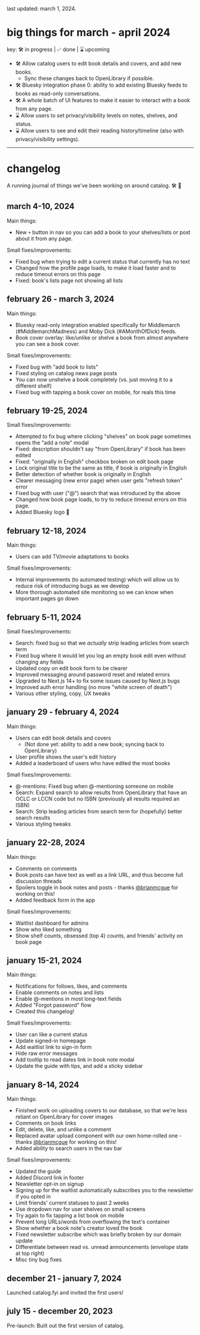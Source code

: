 last updated: march 1, 2024.

# big things for march - april 2024

key: 🛠️ in progress | ✅ done | ⌛️ upcoming

- 🛠️ Allow catalog users to edit book details and covers, and add new books.
  - Sync these changes back to OpenLibrary if possible.
- 🛠️ Bluesky integration phase 0: ability to add existing Bluesky feeds to books as read-only conversations.
- 🛠️ A whole batch of UI features to make it easier to interact with a book from any page.
- ⌛️ Allow users to set privacy/visibility levels on notes, shelves, and status.
- ⌛️ Allow users to see and edit their reading history/timeline (also with privacy/visibility settings).

---

# changelog

A running journal of things we've been working on around catalog. 🛠️ 🚧

## march 4-10, 2024

Main things:

- New `+` button in nav so you can add a book to your shelves/lists or post about it from any page.

Small fixes/improvements:

- Fixed bug when trying to edit a current status that currently has no text
- Changed how the profile page loads, to make it load faster and to reduce timeout errors on this page
- Fixed: book's lists page not showing all lists

## february 26 - march 3, 2024

Main things:

- Bluesky read-only integration enabled specifically for Middlemarch (#MiddlemarchMadness) and Moby Dick (#AMonthOfDick) feeds.
- Book cover overlay: like/unlike or shelve a book from almost anywhere you can see a book cover.

Small fixes/improvements:

- Fixed bug with "add book to lists"
- Fixed styling on catalog news page posts
- You can now unshelve a book completely (vs. just moving it to a different shelf)
- Fixed bug with tapping a book cover on mobile, for reals this time

## february 19-25, 2024

Small fixes/improvements:

- Attempted to fix bug where clicking "shelves" on book page sometimes opens the "add a note" modal
- Fixed: description shouldn't say "from OpenLibrary" if book has been edited
- Fixed: "originally in English" checkbox broken on edit book page
- Lock original title to be the same as title, if book is originally in English
- Better detection of whether book is originally in English
- Clearer messaging (new error page) when user gets "refresh token" error
- Fixed bug with user ("@") search that was introduced by the above
- Changed how book page loads, to try to reduce timeout errors on this page.
- Added Bluesky logo 🦋

## february 12-18, 2024

Main things:

- Users can add TV/movie adaptations to books

Small fixes/improvements:

- Internal improvements (to automated testing) which will allow us to reduce risk of introducing bugs as we develop
- More thorough automated site monitoring so we can know when important pages go down

## february 5-11, 2024

Small fixes/improvements:

- Search: fixed bug so that we _actually_ strip leading articles from search term
- Fixed bug where it would let you log an empty book edit even without changing any fields
- Updated copy on edit book form to be clearer
- Improved messaging around password reset and related errors
- Upgraded to Next.js 14+ to fix some issues caused by Next.js bugs
- Improved auth error handling (no more "white screen of death")
- Various other styling, copy, UX tweaks

## january 29 - february 4, 2024

Main things:

- Users can edit book details and covers
  - (Not done yet: ability to add a new book; syncing back to OpenLibrary)
- User profile shows the user's edit history
- Added a leaderboard of users who have edited the most books

Small fixes/improvements:

- @-mentions: Fixed bug when @-mentioning someone on mobile
- Search: Expand search to allow results from OpenLibrary that have an OCLC or LCCN code but no ISBN (previously all results required an ISBN)
- Search: Strip leading articles from search term for (hopefully) better search results
- Various styling tweaks

## january 22-28, 2024

Main things:

- Comments on comments
- Book posts can have text as well as a link URL, and thus become full discussion threads
- Spoilers toggle in book notes and posts - thanks [@brianmcgue](https://catalog.fyi/users/brianmcgue) for working on this!
- Added feedback form in the app

Small fixes/improvements:

- Waitlist dashboard for admins
- Show who liked something
- Show shelf counts, obsessed (top 4) counts, and friends' activity on book page

## january 15-21, 2024

Main things:

- Notifications for follows, likes, and comments
- Enable comments on notes and lists
- Enable @-mentions in most long-text fields
- Added "Forgot password" flow
- Created this changelog!

Small fixes/improvements:

- User can like a current status
- Update signed-in homepage
- Add waitlist link to sign-in form
- Hide raw error messages
- Add tooltip to read dates link in book note modal
- Update the guide with tips, and add a sticky sidebar

## january 8-14, 2024

Main things:

- Finished work on uploading covers to our database, so that we're less reliant on OpenLibrary for cover images
- Comments on book links
- Edit, delete, like, and unlike a comment
- Replaced avatar upload component with our own home-rolled one - thanks [@brianmcgue](https://catalog.fyi/users/brianmcgue) for working on this!
- Added ability to search users in the nav bar

Small fixes/improvements:

- Updated the guide
- Added Discord link in footer
- Newsletter opt-in on signup
- Signing up for the waitlist automatically subscribes you to the newsletter if you opted in
- Limit friends' current statuses to past 2 weeks
- Use dropdown nav for user shelves on small screens
- Try again to fix tapping a list book on mobile
- Prevent long URLs/words from overflowing the text's container
- Show whether a book note's creator loved the book
- Fixed newsletter subscribe which was briefly broken by our domain update
- Differentiate between read vs. unread announcements (envelope state at top right)
- Misc tiny bug fixes

## december 21 - january 7, 2024

Launched catalog.fyi and invited the first users!

## july 15 - december 20, 2023

Pre-launch: Built out the first version of catalog.
